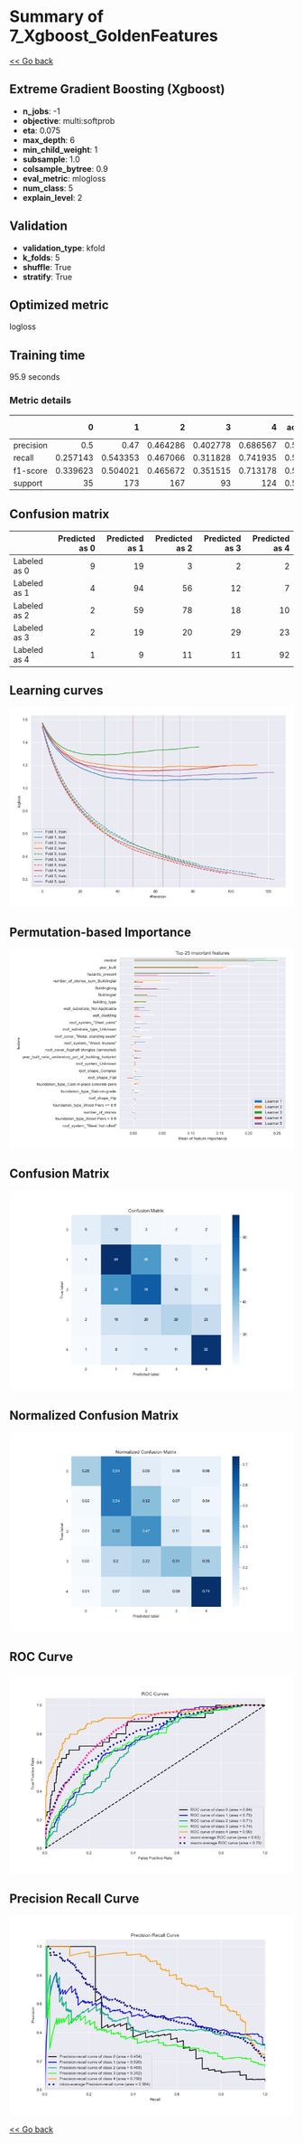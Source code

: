 # Summary of 7_Xgboost_GoldenFeatures

[<< Go back](../README.md)


## Extreme Gradient Boosting (Xgboost)
- **n_jobs**: -1
- **objective**: multi:softprob
- **eta**: 0.075
- **max_depth**: 6
- **min_child_weight**: 1
- **subsample**: 1.0
- **colsample_bytree**: 0.9
- **eval_metric**: mlogloss
- **num_class**: 5
- **explain_level**: 2

## Validation
 - **validation_type**: kfold
 - **k_folds**: 5
 - **shuffle**: True
 - **stratify**: True

## Optimized metric
logloss

## Training time

95.9 seconds

### Metric details
|           |         0 |          1 |          2 |         3 |          4 |   accuracy |   macro avg |   weighted avg |   logloss |
|:----------|----------:|-----------:|-----------:|----------:|-----------:|-----------:|------------:|---------------:|----------:|
| precision |  0.5      |   0.47     |   0.464286 |  0.402778 |   0.686567 |   0.510135 |    0.504726 |       0.504963 |   1.15718 |
| recall    |  0.257143 |   0.543353 |   0.467066 |  0.311828 |   0.741935 |   0.510135 |    0.464265 |       0.510135 |   1.15718 |
| f1-score  |  0.339623 |   0.504021 |   0.465672 |  0.351515 |   0.713178 |   0.510135 |    0.474802 |       0.503336 |   1.15718 |
| support   | 35        | 173        | 167        | 93        | 124        |   0.510135 |  592        |     592        |   1.15718 |


## Confusion matrix
|              |   Predicted as 0 |   Predicted as 1 |   Predicted as 2 |   Predicted as 3 |   Predicted as 4 |
|:-------------|-----------------:|-----------------:|-----------------:|-----------------:|-----------------:|
| Labeled as 0 |                9 |               19 |                3 |                2 |                2 |
| Labeled as 1 |                4 |               94 |               56 |               12 |                7 |
| Labeled as 2 |                2 |               59 |               78 |               18 |               10 |
| Labeled as 3 |                2 |               19 |               20 |               29 |               23 |
| Labeled as 4 |                1 |                9 |               11 |               11 |               92 |

## Learning curves
![Learning curves](learning_curves.png)

## Permutation-based Importance
![Permutation-based Importance](permutation_importance.png)
## Confusion Matrix

![Confusion Matrix](confusion_matrix.png)


## Normalized Confusion Matrix

![Normalized Confusion Matrix](confusion_matrix_normalized.png)


## ROC Curve

![ROC Curve](roc_curve.png)


## Precision Recall Curve

![Precision Recall Curve](precision_recall_curve.png)



[<< Go back](../README.md)

